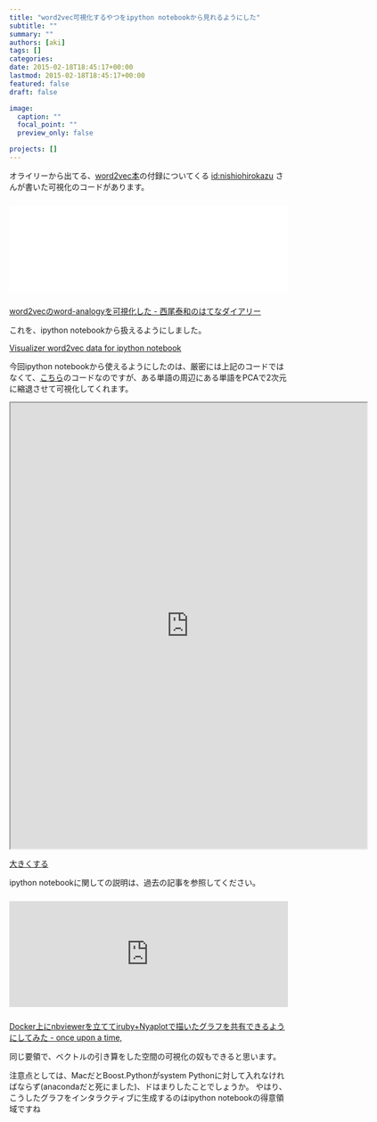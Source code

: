 ```yaml
---
title: "word2vec可視化するやつをipython notebookから見れるようにした"
subtitle: ""
summary: ""
authors: [aki]
tags: []
categories: 
date: 2015-02-18T18:45:17+00:00
lastmod: 2015-02-18T18:45:17+00:00
featured: false
draft: false

image:
  caption: ""
  focal_point: ""
  preview_only: false

projects: []
---
```

オライリーから出てる、[word2vec本](http://www.oreilly.co.jp/books/9784873116839/)の付録についてくる [id:nishiohirokazu](http://blog.hatena.ne.jp/nishiohirokazu/) さんが書いた可視化のコードがあります。

<iframe src="//hatenablog-parts.com/embed?url=http%3A%2F%2Fd.hatena.ne.jp%2Fnishiohirokazu%2F20140109%2F1389251331" title="word2vecのword-analogyを可視化した - 西尾泰和のはてなダイアリー" class="embed-card embed-webcard" scrolling="no" frameborder="0" style="width: 100%; height: 155px; max-width: 500px; margin: 10px 0px;"><a href="http://d.hatena.ne.jp/nishiohirokazu/20140109/1389251331">word2vecのword-analogyを可視化した - 西尾泰和のはてなダイアリー</a></iframe>

[word2vecのword-analogyを可視化した - 西尾泰和のはてなダイアリー](http://d.hatena.ne.jp/nishiohirokazu/20140109/1389251331)

これを、ipython notebookから扱えるようにしました。

[Visualizer word2vec data for ipython notebook](https://gist.github.com/chezou/3899461aa550f73854a1)

今回ipython notebookから使えるようにしたのは、厳密には上記のコードではなくて、[こちら](https://github.com/nishio/mycorpus/blob/master/vis.py)のコードなのですが、ある単語の周辺にある単語をPCAで2次元に縮退させて可視化してくれます。

<iframe src="http://nbviewer.ipython.org/gist/chezou/3899461aa550f73854a1/word2vec.ipynb" width="640" height="800"></iframe>

[大きくする](http://nbviewer.ipython.org/gist/chezou/3899461aa550f73854a1/word2vec.ipynb)

ipython notebookに関しての説明は、過去の記事を参照してください。

<iframe src="http://chezou.hatenablog.com/embed/2015/01/11/031931" title="Docker上にnbviewerを立ててiruby+Nyaplotで描いたグラフを共有できるようにしてみた - once upon a time," class="embed-card embed-blogcard" scrolling="no" frameborder="0" style="width: 100%; height: 190px; max-width: 500px; margin: 10px 0px;"><a href="http://chezou.hatenablog.com/entry/2015/01/11/031931">Docker上にnbviewerを立ててiruby+Nyaplotで描いたグラフを共有できるようにしてみた - once upon a time,</a></iframe>

[Docker上にnbviewerを立ててiruby+Nyaplotで描いたグラフを共有できるようにしてみた - once upon a time,](http://chezou.hatenablog.com/entry/2015/01/11/031931)

同じ要領で、ベクトルの引き算をした空間の可視化の奴もできると思います。

注意点としては、MacだとBoost.Pythonがsystem Pythonに対して入れなければならず(anacondaだと死にました)、ドはまりしたことでしょうか。 やはり、こうしたグラフをインタラクティブに生成するのはipython notebookの得意領域ですね



